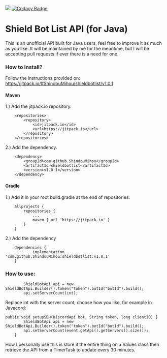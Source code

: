 [![](https://jitpack.io/v/ShindouMihou/shieldbotlist.svg)](https://jitpack.io/#ShindouMihou/shieldbotlist) [![Codacy Badge](https://app.codacy.com/project/badge/Grade/2dcc194334cf4777908449549afac20c)](https://www.codacy.com/gh/ShindouMihou/shieldbotlist/dashboard?utm_source=github.com&amp;utm_medium=referral&amp;utm_content=ShindouMihou/shieldbotlist&amp;utm_campaign=Badge_Grade)
# Shield Bot List API (for Java)
This is an unofficial API built for Java users, feel free to improve it as much as you like.
It will be maintained by me for the meantime, but I will be accepting pull requests if ever there is a need for one.

### How to install?

Follow the instructions provided on:
https://jitpack.io/#ShindouMihou/shieldbotlist/v1.0.1

#### Maven

1.) Add the jitpack.io repository.

```
	<repositories>
		<repository>
		    <id>jitpack.io</id>
		    <url>https://jitpack.io</url>
		</repository>
	</repositories>
```
  
2.) Add the dependency.

```
	<dependency>
	    <groupId>com.github.ShindouMihou</groupId>
	    <artifactId>shieldbotlist</artifactId>
	    <version>v1.0.1</version>
	</dependency>
```

#### Gradle

1.) Add it in your root build.gradle at the end of repositories:

```
	allprojects {
		repositories {
			...
			maven { url 'https://jitpack.io' }
		}
	}
```
  
2.) Add the dependency

```
	dependencies {
	        implementation 'com.github.ShindouMihou:shieldbotlist:v1.0.1'
	}
```
  
### How to use:

```
        ShieldBotApi api = new ShieldBotApi.Builder().token("token").botId("botId").build();
        api.setServerCount(int);
```

Replace int with the server count, choose how you like, for example in Javacord:

```
public void setupSBH(DiscordApi bot, String token, long clientID) {
        ShieldBotApi api = new ShieldBotApi.Builder().token("token").botId("botId").build();
        api.setServerCount(event.getApi().getServers().size());
    }
```

How I personally use this is store it the entire thing on a Values class then retrieve the API from a TimerTask to update every 30 minutes.
